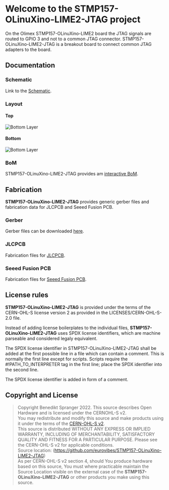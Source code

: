 # Welcome to the STMP157-OLinuXino-LIME2-JTAG project

On the Olimex STMP157-OLinuXino-LIME2 board the JTAG signals are routed to
GPIO 3 and not to a common JTAG connector. STMP157-OLinuXino-LIME2-JTAG is a
breakout board to connect common JTAG adapters to the board.

## Documentation

### Schematic

Link to the [Schematic](https://eurovibes.github.io/STMP157-OLinuXino-LIME2-JTAG/Fabrication/olimex_stm32mp1_jtag-schematic_0.1.pdf).

### Layout

#### Top
![Bottom Layer](https://eurovibes.github.io/STMP157-OLinuXino-LIME2-JTAG/Fabrication/PCB/blue/olimex_stm32mp1_jtag-top_.jpg)

#### Bottom
![Bottom Layer](https://eurovibes.github.io/STMP157-OLinuXino-LIME2-JTAG/Fabrication/PCB/blue/olimex_stm32mp1_jtag-bottom_.jpg)

### BoM
STMP157-OLinuXino-LIME2-JTAG provides am [interactive BoM](https://eurovibes.github.io/STMP157-OLinuXino-LIME2-JTAG/Fabrication/BoM/olimex_stm32mp1_jtag-ibom_.html).

## Fabrication
**STMP157-OLinuXino-LIME2-JTAG** provides generic gerber files and fabrication
data for JLCPCB and Seeed Fusion PCB.

### Gerber
Gerber files can be downloaded [here](https://eurovibes.github.io/STMP157-OLinuXino-LIME2-JTAG/Fabrication/gerber.zip).

### JLCPCB
Fabrication files for [JLCPCB](https://eurovibes.github.io/STMP157-OLinuXino-LIME2-JTAG/Fabrication/JLCPCB/olimex_stm32mp1_jtag-JLCPCB_.zip).

### Seeed Fusion PCB
Fabrication files for [Seeed Fusion PCB](https://eurovibes.github.io/STMP157-OLinuXino-LIME2-JTAG/Fabrication/FusionPCB/olimex_stm32mp1_jtag-FusionPCB_.zip).

## License rules

**STMP157-OLinuXino-LIME2-JTAG** is provided under the terms of the CERN-OHL-S
license version 2 as provided in the LICENSES/CERN-OHL-S-2.0 file.

Instead of adding license boilerplates to the individual files,
**STMP157-OLinuXino-LIME2-JTAG** uses SPDX license identifiers, which are
machine parseable and considered legaly equivalent.

The SPDX license identifier in STMP157-OLinuXino-LIME2-JTAG shall be added at
the first possible line in a file which can contain a comment. This is
normally the first line except for scripts. Scripts require the
#!PATH_TO_INTERPRETER tag in the first line; place the SPDX identifier into
the second line.

The SPDX license identifier is added in form of a comment.

## Copyright and License

> Copyright Benedikt Spranger 2022.
> This source describes Open Hardware and is licensed under the CERNOHL-S v2.  
> You may redistribute and modify this source and make products using it
> under the terms of the [CERN-OHL-S v2](https://ohwr.org/cern_ohl_s_v2.txt).  
> This source is distributed WITHOUT ANY EXPRESS OR IMPLIED
> WARRANTY, INCLUDING OF MERCHANTABILITY, SATISFACTORY
> QUALITY AND FITNESS FOR A PARTICULAR PURPOSE. Please see
> the CERN-OHL-S v2 for applicable conditions.  
> Source location: (https://github.com/eurovibes/STMP157-OLinuXino-LIME2-JTAG)  
> As per CERN-OHL-S v2 section 4, should You produce hardware based
> on this source, You must where practicable maintain the Source Location
> visible on the external case of the **STMP157-OLinuXino-LIME2-JTAG** or other products you make
> using this source.
